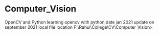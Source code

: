 # Computer_Vision
OpenCV and Python
learning opencv with python date jan 2021
update on september 2021
local file location 
F:\Rahul\College\CV\Computer_Vision>
